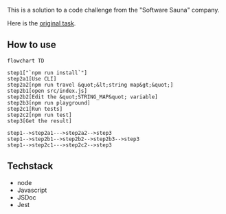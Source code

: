 This is a solution to a code challenge from the "Software Sauna" company.

Here is the [original task](https://github.com/softwaresauna/code-challenge/blob/ba1340569178b36d3d16115dfd8a80baba391994/README.md).

## How to use

```mermaid
flowchart TD

step1["`npm run install`"]
step2a1[Use CLI]
step2a2[npm run travel &quot;&lt;string map&gt;&quot;]
step2b1[open src/index.js]
step2b2[Edit the &quot;STRING_MAP&quot; variable]
step2b3[npm run playground]
step2c1[Run tests]
step2c2[npm run test]
step3[Get the result]

step1-->step2a1--->step2a2-->step3
step1-->step2b1-->step2b2-->step2b3-->step3
step1-->step2c1--->step2c2-->step3
```

## Techstack

- node
- Javascript
- JSDoc
- Jest
